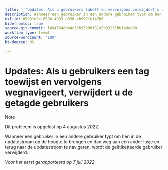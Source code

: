 ```yaml
---
title: '''Updates: Als u gebruikers labelt en vervolgens verwijdert u de tags'
description: Wanneer een gebruiker in een andere gebruiker typt om hen in de updatestroom op de hoogte te brengen en dan weg aan een ander lusje en terug naar de updatestroom te navigeren, wordt de geëtiketteerde gebruiker verwijderd.
exl-id: 8998fe9e-658b-4933-b336-cb997fef47b6
hidefromtoc: true
source-git-commit: f494534dbb4c51b93296f81e5b33201bbf49ad60
workflow-type: tm+mt
source-wordcount: '100'
ht-degree: 0%

---
```


# Updates: Als u gebruikers een tag toewijst en vervolgens wegnavigeert, verwijdert u de getagde gebruikers

>[!NOTE]
>
>Dit probleem is opgelost op 4 augustus 2022.

Wanneer een gebruiker in een andere gebruiker typt om hen in de updatestroom op de hoogte te brengen en dan weg aan een ander lusje en terug naar de updatestroom te navigeren, wordt de geëtiketteerde gebruiker verwijderd.

_Voor het eerst gerapporteerd op 7 juli 2022._

